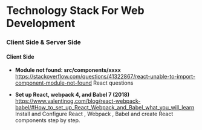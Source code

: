 # Technology Stack For Web Development
### Client Side & Server Side 


#### Client Side
- **Module not found: src/components/xxxx**  
  https://stackoverflow.com/questions/41322867/react-unable-to-import-component-module-not-found
  React questions
  
- **Set up React, webpack 4, and Babel 7 (2018)**  
  https://www.valentinog.com/blog/react-webpack-babel/#How_to_set_up_React_Webpack_and_Babel_what_you_will_learn
  Install and Configure React , Webpack , Babel and create React components step by step.

